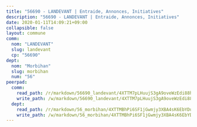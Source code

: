 ```yaml
---
title: "56690 - LANDEVANT | Entraide, Annonces, Initiatives"
description: "56690 - LANDEVANT | Entraide, Annonces, Initiatives"
date: 2020-01-11T14:09:21+09:00
collapsible: false
layout: commune
comm:
  nom: "LANDEVANT"
  slug: landevant
  cp: "56690"
dept:
  nom: "Morbihan"
  slug: morbihan
  num: "56"
peerpad:
  comm:
    read_path: /r/markdown/56690_landevant/4XTTM7pLHuujS3gA9oveWzEdi88hh8KaqM9riHr1YpPPEcCJ3
    write_path: /w/markdown/56690_landevant/4XTTM7pLHuujS3gA9oveWzEdi88hh8KaqM9riHr1YpPPEcCJ3-K3TgTgN2potT2j9tXmBNqAYh9pWnNVV82U8oDEGQ6F2rS2W1QGLc5wTnJ7b8o3LaXGWfi8hpNKfSfSeuJXTRuuFNVp4i3Hr8H6yRF8kBU4KuCZ5yP8UTYcSJquxNbjep5KqFp9ew
  dept:
    read_path: /r/markdown/56_morbihan/4XTTMBhPi6SF1jGwmjy3XBA4sK6EbYDun44EYwF3irZ7aBa5U
    write_path: /w/markdown/56_morbihan/4XTTMBhPi6SF1jGwmjy3XBA4sK6EbYDun44EYwF3irZ7aBa5U-K3TgV3HyhWtqSpmJ2GGLPRtHigVTcxkFRVLMX5R66UyRAN55PNUQgmTNwaDuJmWps9EVWQzncDySYbA7Pg7qEdRXsayrZysPHK4HeKM3FG1U8vQvyUvaDoFo4L4Z8coFC71q4zES
---
```


